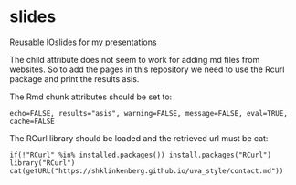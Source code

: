 # slides
Reusable IOslides for my presentations

The child attribute does not seem to work for adding md files from websites. So to add the pages in this repository we need to use the Rcurl package and print the results asis.

The Rmd chunk attributes should be set to:

```
echo=FALSE, results="asis", warning=FALSE, message=FALSE, eval=TRUE, cache=FALSE
```

The RCurl library should be loaded and the retrieved url must be cat:

```{r, echo=FALSE, results="asis", warning=FALSE, message=FALSE, eval=TRUE, cache=FALSE}
if(!"RCurl" %in% installed.packages()) install.packages("RCurl")
library("RCurl")
cat(getURL("https://shklinkenberg.github.io/uva_style/contact.md"))
```
